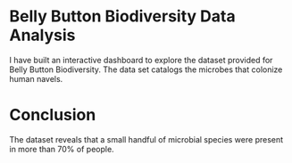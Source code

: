# Belly Button Biodiversity Data Analysis

I have built an interactive dashboard to explore the dataset provided for Belly Button Biodiversity. The data set catalogs the microbes that colonize human navels. 

# Conclusion

The dataset reveals that a small handful of microbial species were present in more than 70% of people. 
